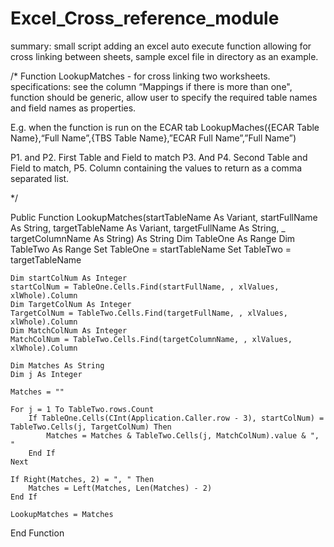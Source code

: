 # Excel_Cross_reference_module
summary: small script adding an excel auto execute function allowing for cross linking between sheets, sample excel file in directory as an example.

/* Function LookupMatches - for cross linking two worksheets. specifications: see the column “Mappings if there is more than one", function should be generic, allow user to specify the required table names and field names as properties.

E.g. when the function is run on the ECAR tab LookupMaches({ECAR Table Name},“Full Name”,{TBS Table Name},”ECAR Full Name”,”Full Name”)

P1. and P2. First Table and Field to match P3. And P4. Second Table and Field to match, P5. Column containing the values to return as a comma separated list.

*/

  Public Function LookupMatches(startTableName As Variant, startFullName As String, targetTableName As Variant, targetFullName As String, _ targetColumnName As String) As String Dim TableOne As Range Dim TableTwo As Range Set TableOne = startTableName Set TableTwo = targetTableName

    Dim startColNum As Integer
    startColNum = TableOne.Cells.Find(startFullName, , xlValues, xlWhole).Column
    Dim TargetColNum As Integer
    TargetColNum = TableTwo.Cells.Find(targetFullName, , xlValues, xlWhole).Column
    Dim MatchColNum As Integer
    MatchColNum = TableTwo.Cells.Find(targetColumnName, , xlValues, xlWhole).Column

    Dim Matches As String
    Dim j As Integer

    Matches = ""

    For j = 1 To TableTwo.rows.Count
        If TableOne.Cells(CInt(Application.Caller.row - 3), startColNum) = TableTwo.Cells(j, TargetColNum) Then
            Matches = Matches & TableTwo.Cells(j, MatchColNum).value & ", "
        End If
    Next

    If Right(Matches, 2) = ", " Then
        Matches = Left(Matches, Len(Matches) - 2)
    End If

    LookupMatches = Matches
  End Function
